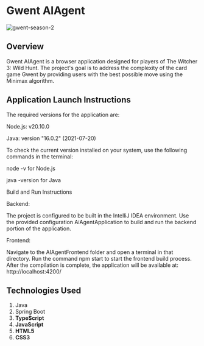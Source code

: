 # Gwent AIAgent

![gwent-season-2](https://github.com/user-attachments/assets/513425f7-3202-4396-8098-931b944c7742)

## Overview

Gwent AIAgent is a browser application designed for players of The Witcher 3: Wild Hunt. 
The project's goal is to address the complexity of the card game Gwent by providing users with the best possible move using the Minimax algorithm.


## Application Launch Instructions

The required versions for the application are:

Node.js: v20.10.0

Java: version "16.0.2" (2021-07-20)

To check the current version installed on your system, use the following commands in the terminal:

node -v for Node.js

java -version for Java



Build and Run Instructions

Backend:

The project is configured to be built in the IntelliJ IDEA environment.
Use the provided configuration AiAgentApplication to build and run the backend portion of the application.

Frontend:

Navigate to the AIAgentFrontend folder and open a terminal in that directory.
Run the command npm start to start the frontend build process.
After the compilation is complete, the application will be available at:
http://localhost:4200/


## Technologies Used
1. Java
2. Spring Boot
3. **TypeScript**
4. **JavaScript**
5. **HTML5**
6. **CSS3**
